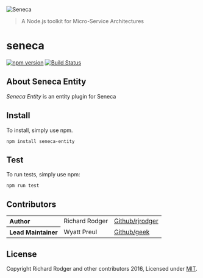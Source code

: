 ![Seneca](http://senecajs.org/files/assets/seneca-logo.png)
> A Node.js toolkit for Micro-Service Architectures

# seneca
[![npm version][npm-badge]][npm-url]
[![Build Status][travis-badge]][travis-url]

## About Seneca Entity
_Seneca Entity_ is an entity plugin for Seneca

## Install
To install, simply use npm.

```
npm install seneca-entity
```

## Test
To run tests, simply use npm:

```
npm run test
```
## Contributors
<table><tbody>
<tr><th align="left">Author</th><td>Richard Rodger</td><td><a href="https://github.com/rjrodger">Github/rjrodger</a></td></tr>
<tr><th align="left">Lead Maintainer</th><td>Wyatt Preul</td><td><a href="https://github.com/geek">Github/geek</a></td></tr>
</tbody></table>

## License
Copyright Richard Rodger and other contributors 2016, Licensed under [MIT][].

[travis-badge]: https://travis-ci.org/senecajs/seneca-entity.svg
[travis-url]: https://travis-ci.org/senecajs/seneca-entity
[npm-badge]: https://badge.fury.io/js/seneca-entity.svg
[npm-url]: https://badge.fury.io/js/seneca-entity

[MIT]: ./LICENSE
